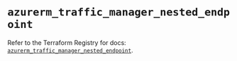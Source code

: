 # `azurerm_traffic_manager_nested_endpoint`

Refer to the Terraform Registry for docs: [`azurerm_traffic_manager_nested_endpoint`](https://registry.terraform.io/providers/hashicorp/azurerm/4.8.0/docs/resources/traffic_manager_nested_endpoint).
